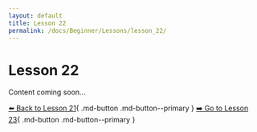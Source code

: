 ```yaml
---
layout: default
title: Lesson 22
permalink: /docs/Beginner/Lessons/lesson_22/
---
```


# Lesson 22

Content coming soon...

[⬅️ Back to Lesson 21](lesson_21.md){ .md-button .md-button--primary }  [➡️ Go to Lesson 23](lesson_23.md){ .md-button .md-button--primary }
